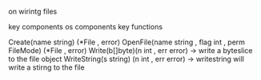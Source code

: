 
on wirintg files 

key components 
os components
key functions

Create(name string) (*File , error)
OpenFile(name string , flag int , perm FileMode) (*File , error)
Write(b[]byte)(n int , err error) -> write a byteslice to the file object
WriteString(s string) (n int , err error) -> writestring will write a stirng to the file